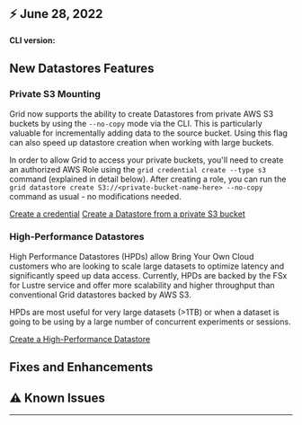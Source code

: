 ## :zap: June 28, 2022

**CLI version:** 


## New Datastores Features

### Private S3 Mounting  

Grid now supports the ability to create Datastores from private AWS S3 buckets by using
the `--no-copy` mode via the CLI. This is particularly valuable for incrementally adding data to the source bucket. Using this flag can also speed up datastore creation when working with large buckets. 

In order to allow Grid to access your private buckets,
you'll need to create an authorized AWS Role using the `grid credential create --type s3`
command (explained in detail below). After creating a role, you can run the
`grid datastore create S3://<private-bucket-name-here> --no-copy` command as usual - no
modifications needed. 

[Create a credential]()
[Create a Datastore from a private S3 bucket]()

### High-Performance Datastores

High Performance Datastores (HPDs) allow Bring Your Own Cloud customers who are looking to scale large datasets to optimize latency and significantly speed up data access. Currently, HPDs are backed by the FSx for Lustre service and offer more scalability and higher throughput than conventional Grid datastores backed by AWS S3. 

HPDs are most useful for very large datasets (>1TB) or when a dataset is going to be using by a large number of concurrent experiments or sessions.

[Create a High-Performance Datastore]()


## Fixes and Enhancements

## :warning: Known Issues


---

